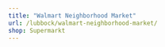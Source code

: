 ```yaml
---
title: "Walmart Neighborhood Market"
url: /lubbock/walmart-neighborhood-market/
shop: Supermarkt
---
```

